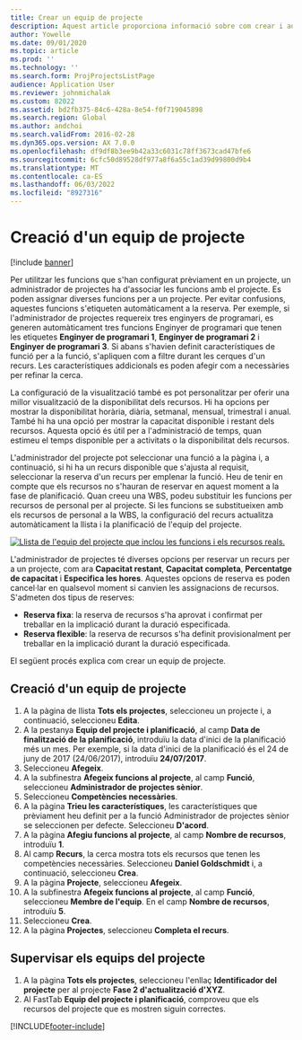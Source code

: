 ```yaml
---
title: Crear un equip de projecte
description: Aquest article proporciona informació sobre com crear i administrar els equips de projectes.
author: Yowelle
ms.date: 09/01/2020
ms.topic: article
ms.prod: ''
ms.technology: ''
ms.search.form: ProjProjectsListPage
audience: Application User
ms.reviewer: johnmichalak
ms.custom: 82022
ms.assetid: bd2fb375-84c6-428a-8e54-f0f719045898
ms.search.region: Global
ms.author: andchoi
ms.search.validFrom: 2016-02-28
ms.dyn365.ops.version: AX 7.0.0
ms.openlocfilehash: df9df8b3ee9b42a33c6031c78ff3673cad47bfe6
ms.sourcegitcommit: 6cfc50d89528df977a8f6a55c1ad39d99800d9b4
ms.translationtype: MT
ms.contentlocale: ca-ES
ms.lasthandoff: 06/03/2022
ms.locfileid: "8927316"
---
```

# <a name="create-a-project-team"></a>Creació d'un equip de projecte

[!include [banner](../includes/banner.md)]

Per utilitzar les funcions que s'han configurat prèviament en un projecte, un administrador de projectes ha d'associar les funcions amb el projecte. Es poden assignar diverses funcions per a un projecte. Per evitar confusions, aquestes funcions s'etiqueten automàticament a la reserva. Per exemple, si l'administrador de projectes requereix tres enginyers de programari, es generen automàticament tres funcions Enginyer de programari que tenen les etiquetes **Enginyer de programari 1**, **Enginyer de programari 2** i **Enginyer de programari 3**. Si abans s'havien definit característiques de funció per a la funció, s'apliquen com a filtre durant les cerques d'un recurs. Les característiques addicionals es poden afegir com a necessàries per refinar la cerca.

La configuració de la visualització també es pot personalitzar per oferir una millor visualització de la disponibilitat dels recursos. Hi ha opcions per mostrar la disponibilitat horària, diària, setmanal, mensual, trimestral i anual. També hi ha una opció per mostrar la capacitat disponible i restant dels recursos. Aquesta opció és útil per a l'administració de temps, quan estimeu el temps disponible per a activitats o la disponibilitat dels recursos.

L'administrador del projecte pot seleccionar una funció a la pàgina i, a continuació, si hi ha un recurs disponible que s'ajusta al requisit, seleccionar la reserva d'un recurs per emplenar la funció. Heu de tenir en compte que els recursos no s'hauran de reservar en aquest moment a la fase de planificació. Quan creeu una WBS, podeu substituir les funcions per recursos de personal per al projecte. Si les funcions se substitueixen amb els recursos de personal a la WBS, la configuració del recurs actualitza automàticament la llista i la planificació de l'equip del projecte.

[![Llista de l'equip del projecte que inclou les funcions i els recursos reals.](./media/projectresourcing03-1024x368.jpg)](./media/projectresourcing03.jpg) 

L'administrador de projectes té diverses opcions per reservar un recurs per a un projecte, com ara **Capacitat restant**, **Capacitat completa**, **Percentatge de capacitat** i **Especifica les hores**. Aquestes opcions de reserva es poden cancel·lar en qualsevol moment si canvien les assignacions de recursos. S'admeten dos tipus de reserves:

- **Reserva fixa**: la reserva de recursos s'ha aprovat i confirmat per treballar en la implicació durant la duració especificada.
- **Reserva flexible**: la reserva de recursos s'ha definit provisionalment per treballar en la implicació durant la duració especificada.

El següent procés explica com crear un equip de projecte.

## <a name="create-a-project-team"></a>Creació d'un equip de projecte

1. A la pàgina de llista **Tots els projectes**, seleccioneu un projecte i, a continuació, seleccioneu **Edita**.
2. A la pestanya **Equip del projecte i planificació**, al camp **Data de finalització de la planificació**, introduïu la data d'inici de la planificació més un mes. Per exemple, si la data d'inici de la planificació és el 24 de juny de 2017 (24/06/2017), introduïu **24/07/2017**.
3. Seleccioneu **Afegeix**.
4. A la subfinestra **Afegeix funcions al projecte**, al camp **Funció**, seleccioneu **Administrador de projectes sènior**.
5. Seleccioneu **Competències necessàries**.
6. A la pàgina **Trieu les característiques**, les característiques que prèviament heu definit per a la funció Administrador de projectes sènior se seleccionen per defecte. Seleccioneu **D'acord**.
7. A la pàgina **Afegiu funcions al projecte**, al camp **Nombre de recursos**, introduïu **1**.
8. Al camp **Recurs**, la cerca mostra tots els recursos que tenen les competències necessàries. Seleccioneu **Daniel Goldschmidt** i, a continuació, seleccioneu **Crea**.
9. A la pàgina **Projecte**, seleccioneu **Afegeix**.
10. A la subfinestra **Afegeix funcions al projecte**, al camp **Funció**, seleccioneu **Membre de l'equip**. En el camp **Nombre de recursos**, introduïu **5**.
11. Seleccioneu **Crea**.
12. A la pàgina **Projectes**, seleccioneu **Completa el recurs**.

## <a name="monitor-project-teams"></a>Supervisar els equips del projecte
1. A la pàgina **Tots els projectes**, seleccioneu l'enllaç **Identificador del projecte** per al projecte **Fase 2 d'actualització d'XYZ**.
2. Al FastTab **Equip del projecte i planificació**, comproveu que els recursos del projecte que es mostren siguin correctes.


[!INCLUDE[footer-include](../includes/footer-banner.md)]